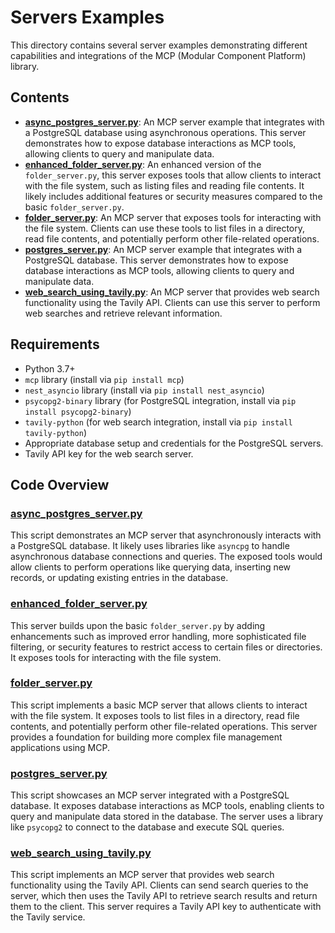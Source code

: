 # Servers Examples

This directory contains several server examples demonstrating different capabilities and integrations of the MCP (Modular Component Platform) library.

## Contents

-   **[async_postgres_server.py](learning/Servers/async_postgres_server.py)**: An MCP server example that integrates with a PostgreSQL database using asynchronous operations. This server demonstrates how to expose database interactions as MCP tools, allowing clients to query and manipulate data.
-   **[enhanced_folder_server.py](learning/Servers/enhanced_folder_server.py)**: An enhanced version of the `folder_server.py`, this server exposes tools that allow clients to interact with the file system, such as listing files and reading file contents. It likely includes additional features or security measures compared to the basic `folder_server.py`.
-   **[folder_server.py](learning/Servers/folder_server.py)**: An MCP server that exposes tools for interacting with the file system. Clients can use these tools to list files in a directory, read file contents, and potentially perform other file-related operations.
-   **[postgres_server.py](learning/Servers/postgres_server.py)**: An MCP server example that integrates with a PostgreSQL database. This server demonstrates how to expose database interactions as MCP tools, allowing clients to query and manipulate data.
-   **[web_search_using_tavily.py](learning/Servers/web_search_using_tavily.py)**: An MCP server that provides web search functionality using the Tavily API. Clients can use this server to perform web searches and retrieve relevant information.

## Requirements

-   Python 3.7+
-   `mcp` library (install via `pip install mcp`)
-   `nest_asyncio` library (install via `pip install nest_asyncio`)
-   `psycopg2-binary` library (for PostgreSQL integration, install via `pip install psycopg2-binary`)
-   `tavily-python` (for web search integration, install via `pip install tavily-python`)
-   Appropriate database setup and credentials for the PostgreSQL servers.
-   Tavily API key for the web search server.

## Code Overview

### [async_postgres_server.py](learning/Servers/async_postgres_server.py)

This script demonstrates an MCP server that asynchronously interacts with a PostgreSQL database. It likely uses libraries like `asyncpg` to handle asynchronous database connections and queries.  The exposed tools would allow clients to perform operations like querying data, inserting new records, or updating existing entries in the database.

### [enhanced_folder_server.py](learning/Servers/enhanced_folder_server.py)

This server builds upon the basic `folder_server.py` by adding enhancements such as improved error handling, more sophisticated file filtering, or security features to restrict access to certain files or directories. It exposes tools for interacting with the file system.

### [folder_server.py](learning/Servers/folder_server.py)

This script implements a basic MCP server that allows clients to interact with the file system. It exposes tools to list files in a directory, read file contents, and potentially perform other file-related operations.  This server provides a foundation for building more complex file management applications using MCP.

### [postgres_server.py](learning/Servers/postgres_server.py)

This script showcases an MCP server integrated with a PostgreSQL database. It exposes database interactions as MCP tools, enabling clients to query and manipulate data stored in the database.  The server uses a library like `psycopg2` to connect to the database and execute SQL queries.

### [web_search_using_tavily.py](learning/Servers/web_search_using_tavily.py)

This script implements an MCP server that provides web search functionality using the Tavily API. Clients can send search queries to the server, which then uses the Tavily API to retrieve search results and return them to the client.  This server requires a Tavily API key to authenticate with the Tavily service.